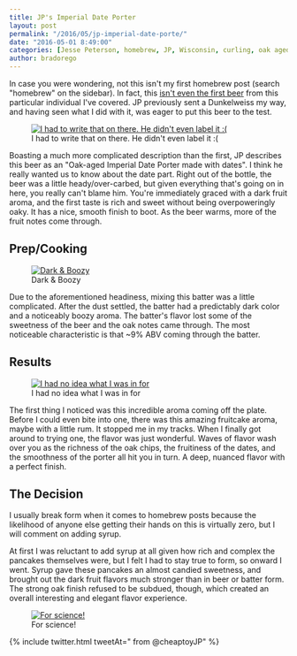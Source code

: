 ```yaml
---
title: JP's Imperial Date Porter
layout: post
permalink: "/2016/05/jp-imperial-date-porte/"
date: "2016-05-01 8:49:00"
categories: [Jesse Peterson, homebrew, JP, Wisconsin, curling, oak aged imperial porter, porter, barrel aged, date]
author: bradorego
---
```


In case you were wondering, not this isn't my first homebrew post (search "homebrew" on the sidebar). In fact, this <a href="/2014/06/jp-dunkelweiss.html">isn't even the first beer</a> from this particular individual I've covered. JP previously sent a Dunkelweiss my way, and having seen what I did with it, was eager to put this beer to the test.

<figure class="imageWrap">
  <a href="{{ site.url }}/assets/full/jp-imperial-porter/beer.jpg" target="_blank">
    <img src="{{ site.url }}/assets/compressed/jp-imperial-porter/beer.jpg" alt="I had to write that on there. He didn't even label it :(" />
  </a>
  <figcaption>
    I had to write that on there. He didn't even label it :(
  </figcaption>
</figure>

Boasting a much more complicated description than the first, JP describes this beer as an "Oak-aged Imperial Date Porter made with dates". I think he really wanted us to know about the date part. Right out of the bottle, the beer was a little heady/over-carbed, but given everything that's going on in here, you really can't blame him. You're immediately graced with a dark fruit aroma, and the first taste is rich and sweet without being overpoweringly oaky. It has a nice, smooth finish to boot. As the beer warms, more of the fruit notes come through.

## Prep/Cooking

<figure class="imageWrap">
  <a href="{{ site.url }}/assets/full/jp-imperial-porter/batter.jpg" target="_blank">
    <img src="{{ site.url }}/assets/compressed/jp-imperial-porter/batter.jpg" alt="Dark & Boozy" />
  </a>
  <figcaption>
    Dark & Boozy
  </figcaption>
</figure>

Due to the aforementioned headiness, mixing this batter was a little complicated. After the dust settled, the batter had a predictably dark color and a noticeably boozy aroma. The batter's flavor lost some of the sweetness of the beer and the oak notes came through. The most noticeable characteristic is that ~9% ABV coming through the batter.

## Results

<figure class="imageWrap">
  <a href="{{ site.url }}/assets/full/jp-imperial-porter/pancakes.jpg" target="_blank">
    <img src="{{ site.url }}/assets/compressed/jp-imperial-porter/pancakes.jpg" alt="I had no idea what I was in for" />
  </a>
  <figcaption>
    I had no idea what I was in for
  </figcaption>
</figure>

The first thing I noticed was this incredible aroma coming off the plate. Before I could even bite into one, there was this amazing fruitcake aroma, maybe with a little rum. It stopped me in my tracks. When I finally got around to trying one, the flavor was just wonderful. Waves of flavor wash over you as the richness of the oak chips, the fruitiness of the dates, and the smoothness of the porter all hit you in turn. A deep, nuanced flavor with a perfect finish.

## The Decision

I usually break form when it comes to homebrew posts because the likelihood of anyone else getting their hands on this is virtually zero, but I will comment on adding syrup.

At first I was reluctant to add syrup at all given how rich and complex the pancakes themselves were, but I felt I had to stay true to form, so onward I went. Syrup gave these pancakes an almost candied sweetness, and brought out the dark fruit flavors much stronger than in beer or batter form. The strong oak finish refused to be subdued, though, which created an overall interesting and elegant flavor experience.

<figure class="imageWrap">
  <a href="{{ site.url }}/assets/full/jp-imperial-porter/syrup.jpg" target="_blank">
    <img src="{{ site.url }}/assets/compressed/jp-imperial-porter/syrup.jpg" alt="For science!" />
  </a>
  <figcaption>
    For science!
  </figcaption>
</figure>

{% include twitter.html tweetAt=" from @cheaptoyJP" %}
